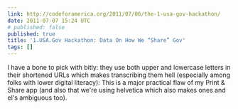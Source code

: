 ```yaml
---
link: http://codeforamerica.org/2011/07/06/the-1-usa-gov-hackathon/
date: 2011-07-07 15:24 UTC
# published: false
published: true
title: '1.USA.Gov Hackathon: Data On How We “Share” Gov'
tags: []
---
```


I have a bone to pick with bitly: they use both upper and lowercase letters in their shortened URLs which makes transcribing them hell (especially among folks with lower digital literacy): This is a major practical flaw of my Print & Share app (and also that we're using helvetica which also makes ones and el's ambiguous too).
